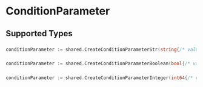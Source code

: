 # ConditionParameter


## Supported Types

### 

```go
conditionParameter := shared.CreateConditionParameterStr(string{/* values here */})
```

### 

```go
conditionParameter := shared.CreateConditionParameterBoolean(bool{/* values here */})
```

### 

```go
conditionParameter := shared.CreateConditionParameterInteger(int64{/* values here */})
```


